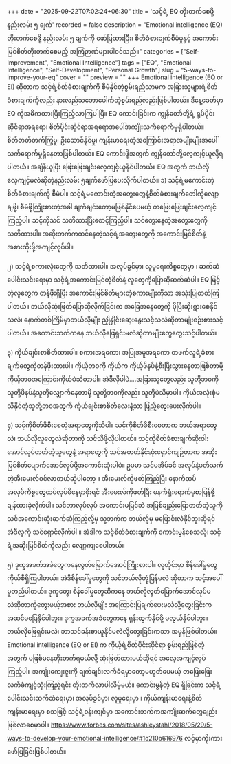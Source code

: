 +++
date = "2025-09-22T07:02:24+06:30"
title = 'သင့်ရဲ့ EQ တိုးတက်စေဖို့ နည်းလမ်း ၅ ချက်'
recorded = false
description = "Emotional intelligence (EQ) တိုးတက်စေဖို့ နည်းလမ်း ၅ ချက်ကို ဖော်ပြထားပြီး၊ စိတ်ခံစားချက်စီမံမှုနှင့် အကောင်းမြင်စိတ်တိုးတက်စေမည့် အကြံဉာဏ်များပါဝင်သည်။"
categories = ["Self-Improvement", "Emotional Intelligence"]
tags = ["EQ", "Emotional Intelligence", "Self-Development", "Personal Growth"]
slug = "5-ways-to-improve-your-eq"
cover = ""
preview = ""
+++
Emotional intelligence (EQ or EI) ဆိုတာက သင့်ရဲ့စိတ်ခံစားချက်ကို စီမံနိုင်တဲ့စွမ်းရည်သာမက အခြားသူများရဲ့စိတ်ခံစားချက်ကိုလည်း နားလည်သဘောပေါက်တဲ့စွမ်းရည်လည်းဖြစ်ပါတယ်။ ဒီနေ့ခေတ်မှာ EQ ကိုအဓိကထားပြီးကြည့်လာကြပါပြီ။ EQ ကောင်းခြင်းက ကျွန်တော်တို့ရဲ့ ရုပ်ပိုင်းဆိုင်ရာအရရော၊ စိတ်ပိုင်းဆိုင်ရာအရရောအပေါ်အကျိုးသက်ရောက်မှုရှိပါတယ်။ စိတ်ဓာတ်တက်ကြွမှု၊ ဦးဆောင်နိုင်မှု၊ ကျန်းမာရေးတဲ့အကြောင်းအရာအမျိုးမျိုးအပေါ် သက်ရောက်မှုရှိနေတာဖြစ်ပါတယ်။ EQ ကောင်းဖို့အတွက် ကျွန်တော်တို့လေ့ကျင့်ယူလို့ရပါတယ်။ အချိန်ယူပြီး ဖြေးဖြေးချင်းလေ့ကျင့်ယူနိုင်ပါတယ်။ EQ အတွက် ဘယ်လိုလေ့ကျင့်မလဲဆိုတဲ့နည်းလမ်း ၅ချက်ဖော်ပြပေးလိုက်ပါတယ်။
၁) သင့်ရဲ့မကောင်းတဲ့စိတ်ခံစားချက်ကို စီမံပါ။
သင့်ရဲ့မကောင်းတဲ့အတွေးတွေနဲ့စိတ်ခံစားချက်တေါကိုလျော့ချဖို့၊ စီမံဖို့ကြိုးစားတဲ့အခါ ချက်ချင်းတော့မဖြစ်နိုင်ပေမယ့် တဖြေးဖြေးချင်းလေ့ကျင့်ကြည့်ပါ။ သင့်ကိုသင် သတိထားပြီးစောင့်ကြည့်ပါ။ သင်တွေးနေတဲ့အတွေးတွေကို သတိထားပါ။ အဆိုးဘက်ကထင်နေတဲ့သင့်ရဲ့အတွေးတွေကို အကောင်းမြင်စိတ်နဲ့အစားထိုးဖို့အကျင့်လုပ်ပါ။

၂) သင့်ရဲ့စကားလုံးတွေကို သတိထားပါ။
အလုပ်ခွင်မှာ၊ လူမှုရေးကိစ္စတွေမှာ ၊ ဆက်ဆံပေါင်းသင်းရေးမှာ သင့်ရဲ့အကောင်းမြင်တဲ့စိတ်နဲ့ လူတွေကိုပြောဆိုဆက်ဆံပါ။ EQ မြင့်တဲ့လူတွေက တန်ဖိုးရှိပြီး အကောင်းမြင်စိတ်များတဲ့စကားမျိုးကိုသာ အသုံးပြုတတ်ကြပါတယ်။ ဘယ်လိုဆုံးဖြတ်ပြောဆိုလိုက်ခြင်းက အခြေအနေတွေကို ပိုပြီးဆိုးရွားစေနိုင်သလဲ၊ နောက်တစ်ကြိမ်မှာဘယ်လိုမျိုး ညှိုနှိုင်းဆွေးနွေးသင့်သလဲဆိုတာမျိုးစဉ်းစားသင့်ပါတယ်။ အကောင်းဘက်ကနေ ဘယ်လိုဖြေရှင်းမလဲဆိုတာမျိုးတွေတွေးသင့်ပါတယ်။

၃) ကိုယ်ချင်းစာစိတ်ထားပါ။
စကားအရကော၊ အပြုအမူအရကော တဖက်လူရဲ့ခံစားချက်တွေကိုတန်ဖိုးထားပါ။ ကိုယ့်ဘဝကို ကိုယ်က ကိုယ့်ဖိနပ်နဲ့စီးပြီးသွားနေတာဖြစ်တာမို့ ကိုယ့်ဘဝအကြောင်းကိုယ်ပဲသိတာပါ။ အဲဒီလိုပါပဲ….အခြားသူတွေလည်း သူတို့ဘဝကို သူတို့ဖိနပ်နဲ့သူတို့လျှောက်နေတာမို့ သူတို့ဘဝကိုလည်း သူတို့ပဲသိမှာပါ။ ကိုယ်အလုံးစုံမသိနိုင်တဲ့သူတို့ဘဝအတွက် ကိုယ်ချင်းစာစိတ်လေးနဲ့သာ ဖြည့်တွေးပေးလိုက်ပါ။

၄) သင့်ကိုစိတ်ဖိစီးစေတဲ့အရာတွေကိုသိပါ။
သင့်ကိုစိတ်ဖိစီးစေတာက ဘယ်အရာတွေလဲ၊ ဘယ်လိုလူတွေလဲဆိုတာကို သင်သိဖို့လိုပါတယ်။ သင့်ကိုစိတ်ခံစားချက်ဆိုးဝါးအောင်လုပ်တတ်တဲ့သူတွေနဲ့ အရာတွေကို သင်အတတ်နိုင်ဆုံးရှောင်ကျဉ်တာက အဆိုးမြင်စိတ်ပျောက်အောင်လုပ်ဖို့အကောင်းဆုံးပါပဲ။ ဥပမာ သင်မအိပ်ခင် အလုပ်နဲ့ပတ်သက်တဲ့အီးမေးလ်ဝင်လာတယ်ဆိုပါတော့ ။ အီးမေးလ်ကိုဖတ်ကြည့်ပြီး နောက်ထပ်အလုပ်ကိစ္စတွေထပ်လုပ်မိနေမှာစိုးရင် အီးမေးလ်ကိုဖတ်ပြီး မနက်ရုံးရောက်မှစာပြန်ဖို့ချန်ထားခဲ့လိုက်ပါ။ သင်ဘာလုပ်လုပ် အကောင်းမမြင်ဘဲ အပြစ်ချည်းပြောတတ်တဲ့သူကို သင်အကောင်းဆုံးဆက်ဆံကြည့်လို့မှ သူ့ဘက်က ဘယ်လိုမှ မပြောင်းလဲနိုင်ဘူးဆိုရင် အဲဒီလူကို သင်ရှောင်လိုက်ပါ ။ အဲဒါက သင့်စိတ်ခံစားချက်ကို ကောင်းမွန်စေသလို၊ သင့်ရဲ့အဆိုးမြင်စိတ်ကိုလည်း လျော့ကျစေပါတယ်။

၅) ဒုက္ခအခက်အခဲတွေကနေလွတ်မြောက်အောင်ကြိုးစားပါ။
လူတိုင်းမှာ စိန်ခေါ်မှုတွေကိုယ်စီရှိကြပါတယ်။ အဲဒီစိန်ခေါ်မှုတွေကို သင်ဘယ်လိုတုံ့ပြန်မလဲ ဆိုတာက သင့်အပေါ်မူတည်ပါတယ်။ ဒုက္ခတွေ၊ စိန်ခေါ်မှုတွေဆီကနေ ဘယ်လိုလွတ်မြောက်အောင်လုပ်မလဲဆိုတာကိုတွေးမယ့်အစား ဘယ်လိုမျိုး အကြောင်းပြချက်ပေးမလဲလို့တွေးခြင်းက အဆင်မပြေနိုင်ပါဘူး။ ဒုက္ခအခက်အခဲတွေကနေ ရုန်းထွက်နိုင်ဖို့ မလွယ်နိုင်ပါဘူး။ ဘယ်လိုဖြေရှင်းမလဲ၊ ဘာသင်ခန်းစာယူနိုင်မလဲလို့တွေးခြင်းကသာ အမှန်ဖြစ်ပါတယ်။
Emotional intelligence (EQ or EI) က ကိုယ့်ရဲ့စိတ်ပိုင်းဆိုင်ရာ စွမ်းရည်ဖြစ်တဲ့အတွက် မဖြစ်မနေတိုးတက်ရမယ်လို့ ဆုံးဖြတ်ထားမယ်ဆိုရင် အလေ့အကျင့်လုပ်ကြည့်ပါ။ အကျိုးကျေးဇူးကို ချက်ချင်းလက်ခံရမှာတော့မဟုတ်ပေမယ့် တဖြေးဖြေးလက်ခံကျင့်သုံးကြည့်ရင်း တိုးတက်လာပါလိမ့်မယ်။
ကောင်းမွန်တဲ့ EQ ရှိခြင်းက သင့်ရဲ့ ပေါင်းသင်းဆက်ဆံရေးမှာ၊ အလုပ်ခွင်မှာ၊ လူမှုရေးမှာ ၊ ကိုယ်ကျန်းမာရေးနဲ့စိတ်ကျန်းမာရေးမှာ စသဖြင့် သင့်ရဲ့ဝန်းကျင်မှာ အကောင်းဘက်ကအကျိုးဆက်တွေချည်းဖြစ်လာစေမှာပါ။
https://www.forbes.com/sites/ashleystahl/2018/05/29/5-ways-to-develop-your-emotional-intelligence/#1c210b616976 လင့်မှာကိုးကားဖော်ပြခြင်းဖြစ်ပါတယ်။ 